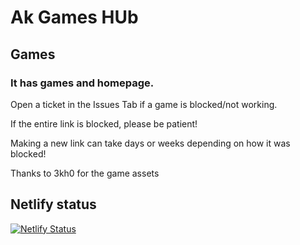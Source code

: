 # Ak Games HUb
## Games
### It has games and homepage.


Open a ticket in the Issues Tab if a game is blocked/not working.


If the entire link is blocked, please be patient!


Making a new link can take days or weeks depending on how it was blocked!


Thanks to 3kh0 for the game assets

## Netlify status
[![Netlify Status](https://api.netlify.com/api/v1/badges/fcfdbd4c-a8fe-41c2-846e-987ce8b71bbf/deploy-status)](https://app.netlify.com/sites/akmath/deploys)
